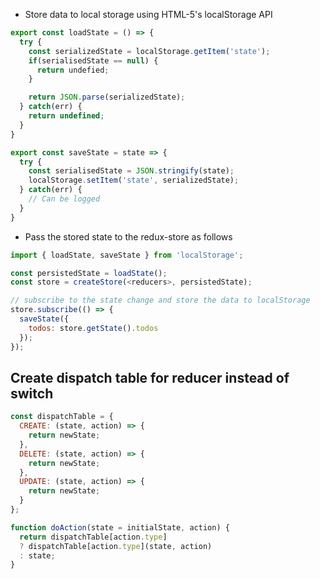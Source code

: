 - Store data to local storage using HTML-5's localStorage API

```javascript
export const loadState = () => {
  try {
    const serializedState = localStorage.getItem('state');
    if(serialisedState == null) {
      return undefied;
    }

    return JSON.parse(serializedState);
  } catch(err) {
    return undefined;
  }
}

export const saveState = state => {
  try {
    const serialisedState = JSON.stringify(state);
    localStorage.setItem('state', serializedState);
  } catch(err) {
    // Can be logged
  }
}
```

- Pass the stored state to the redux-store as follows

```javascript
import { loadState, saveState } from 'localStorage';

const persistedState = loadState();
const store = createStore(<reducers>, persistedState);

// subscribe to the state change and store the data to localStorage
store.subscribe(() => {
  saveState({
    todos: store.getState().todos
  });
});
```


## Create dispatch table for reducer instead of switch

```js
const dispatchTable = {
  CREATE: (state, action) => {
    return newState;
  },
  DELETE: (state, action) => {
    return newState;
  },
  UPDATE: (state, action) => {
    return newState;
  }
};
```

```js
function doAction(state = initialState, action) {
  return dispatchTable[action.type]
  ? dispatchTable[action.type](state, action)
  : state;
}
```
